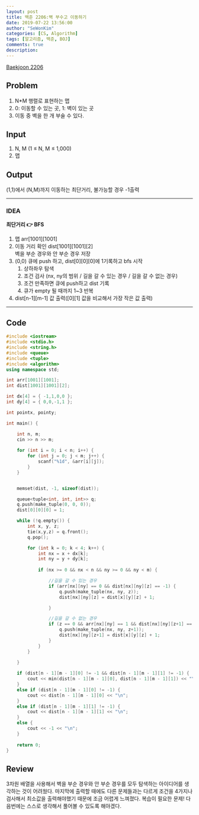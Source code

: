 ```yaml
---
layout: post
title: 백준 2206:벽 부수고 이동하기
date: 2019-07-22 13:56:00
author: "SeWonKim"
categories: [CS, Algorithm]
tags: [알고리즘, 백준, BOJ]
comments: true
description: 
---
```


[Baekjoon 2206](https://www.acmicpc.net/problem/2206)

## Problem
  1. N*M 행렬로 표현하는 맵
  2. 0: 이동할 수 있는 곳, 1: 벽이 있는 곳
  3. 이동 중 벽을 한 개 부술 수 있다.

## Input
  1. N, M (1 ≤ N, M ≤ 1,000)
  2. 맵 
    
## Output
  (1,1)에서 (N,M)까지 이동하는 최단거리, 불가능할 경우 -1출력


---


### IDEA
  **최단거리 👉 BFS**
  
  1. 맵 arr[1001][1001]
  2. 이동 거리 확인 dist[1001][1001][2]\
     벽을 부순 경우와 안 부순 경우 저장
  3. (0,0) 큐에 push 하고, dist[0][0][0]에 1기록하고 bfs 시작
      1. 상하좌우 탐색
      2. 조건 검사 (nx, ny의 범위 / 길을 갈 수 있는 경우 / 길을 갈 수 없는 경우)
      3. 조건 만족하면 큐에 push하고 dist 기록
      4. 큐가 empty 될 때까지 1~3 반복
  4. dist[n-1][m-1] 값 출력([0][1] 값을 비교해서 가장 작은 값 출력)
     
---


## Code
```cpp
#include <iostream>
#include <stdio.h>
#include <string.h>
#include <queue>
#include <tuple>
#include <algorithm>
using namespace std;

int arr[1001][1001];
int dist[1001][1001][2];

int dx[4] = { -1,1,0,0 };
int dy[4] = { 0,0,-1,1 };

int pointx, pointy; 

int main() {

	int n, m;
	cin >> n >> m;
	
	for (int i = 0; i < n; i++) {
		for (int j = 0; j < m; j++) {
			scanf("%1d", &arr[i][j]);
		}
	}


	memset(dist, -1, sizeof(dist));

	queue<tuple<int, int, int>> q;
	q.push(make_tuple(0, 0, 0));
	dist[0][0][0] = 1;

	while (!q.empty()) {
		int x, y, z;
		tie(x,y,z) = q.front();
		q.pop();

		for (int k = 0; k < 4; k++) {
			int nx = x + dx[k];
			int ny = y + dy[k];
			
			if (nx >= 0 && nx < n && ny >= 0 && ny < m) {

				//길을 갈 수 있는 경우
				if (arr[nx][ny] == 0 && dist[nx][ny][z] == -1) {
					q.push(make_tuple(nx, ny, z));
					dist[nx][ny][z] = dist[x][y][z] + 1;

				}

				//길을 갈 수 없는 경우  
				if (z == 0 && arr[nx][ny] == 1 && dist[nx][ny][z+1] == -1) {
					q.push(make_tuple(nx, ny, z+1));
					dist[nx][ny][z+1] = dist[x][y][z] + 1;
				}
			}
		}

	}
		
	if (dist[n - 1][m - 1][0] != -1 && dist[n - 1][m - 1][1] != -1) {
		cout << min(dist[n - 1][m - 1][0], dist[n - 1][m - 1][1]) << "\n";
	}
	else if (dist[n - 1][m - 1][0] != -1) {
		cout << dist[n - 1][m - 1][0] << "\n";
	}
	else if (dist[n - 1][m - 1][1] != -1) {
		cout << dist[n - 1][m - 1][1] << "\n";
	}
	else {
		cout << -1 << "\n";
	}
	
	return 0;
}
```


## Review
3차원 배열을 사용해서 벽을 부순 경우와 안 부순 경우를 모두 탐색하는 아이디어를 생각하는 것이 어려웠다.
마지막에 출력할 때에도 다른 문제들과는 다르게 조건을 4가지나 검사해서 최소값을 출력해야했기 때문에 조금 어렵게 느껴졌다.
복습이 필요한 문제! 다음번에는 스스로 생각해서 풀어볼 수 있도록 해야겠다.
